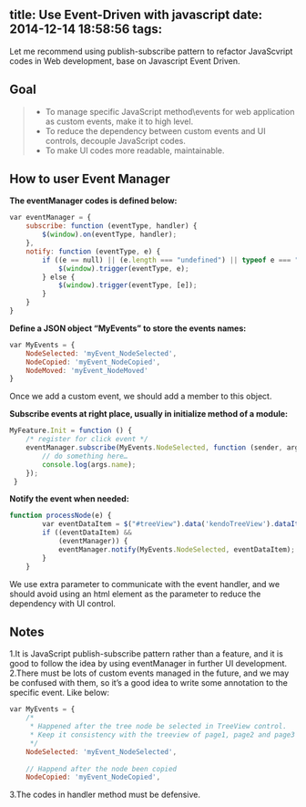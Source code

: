 title: Use Event-Driven with javascript
date: 2014-12-14 18:58:56
tags:
---

Let me recommend using publish-subscribe pattern to refactor JavaScvript codes in Web development, base on Javascript Event Driven.

## Goal

> * To manage specific JavaScript method\events for web application as custom events, make it to high level.
> * To reduce the dependency between custom events and UI controls, decouple JavaScript codes.
> * To make UI codes more readable, maintainable.


## How to user Event Manager

**The eventManager codes is defined below:**
```javascript
var eventManager = {
    subscribe: function (eventType, handler) {
        $(window).on(eventType, handler);
    },
    notify: function (eventType, e) {
        if ((e == null) || (e.length === "undefined") || typeof e === "string") {
            $(window).trigger(eventType, e);
        } else {
            $(window).trigger(eventType, [e]);
        }
    }
}
```

**Define a JSON object “MyEvents” to store the events names:**
```javascript
var MyEvents = {
    NodeSelected: 'myEvent_NodeSelected',
    NodeCopied: 'myEvent_NodeCopied',
    NodeMoved: 'myEvent_NodeMoved'
}
```
Once we add a custom event, we should add a member to this object.

**Subscribe events at right place, usually in initialize method of a module:**
```javascript
MyFeature.Init = function () {  
    /* register for click event */
    eventManager.subscribe(MyEvents.NodeSelected, function (sender, args) {
        // do something here…
		console.log(args.name);
    });
 }
```

**Notify the event when needed:**
```javascript
function processNode(e) { 
        var eventDataItem = $("#treeView").data('kendoTreeView').dataItem(e);
        if ((eventDataItem) &&
            (eventManager)) {
            eventManager.notify(MyEvents.NodeSelected, eventDataItem);
        }
    }
```
We use extra parameter to communicate with the event handler, and we should avoid using an html element as the parameter to reduce the dependency with UI control.

## Notes
1.It is JavaScript publish-subscribe pattern rather than a feature, and it is good to follow the idea by using eventManager in further UI development.
2.There must be lots of custom events managed in the future, and we may be confused with them, so it’s a good idea to write some annotation to the specific event. Like below:
```javascript
var MyEvents = {
    /*
     * Happened after the tree node be selected in TreeView control.
     * Keep it consistency with the treeview of page1, page2 and page3
     */
    NodeSelected: 'myEvent_NodeSelected',
 
    // Happend after the node been copied
    NodeCopied: 'myEvent_NodeCopied',
```

3.The codes in handler method must be defensive.
